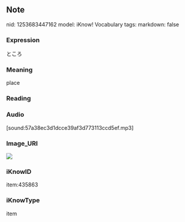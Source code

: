 ## Note
nid: 1253683447162
model: iKnow! Vocabulary
tags: 
markdown: false

### Expression
ところ

### Meaning
place

### Reading


### Audio
[sound:57a38ec3d1dcce39af3d773113ccd5ef.mp3]

### Image_URI
<img src="7d74a9f1e7550d9dd8fff7536daf3622.jpg">

### iKnowID
item:435863

### iKnowType
item
